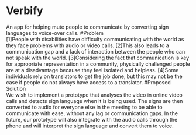 # Verbify
An app for helping mute people to communicate by converting sign languages to voice-over calls. 
#Problem  
[1]People with disabilities have difficulty communicating with the world as they face problems with audio or video calls. 
[2]This also leads to a communication gap and a lack of interaction between the people who can not speak with the world. 
[3]Considering the fact that communication is key for appropriate representation in a community, physically challenged people are at a disadvantage because they feel isolated and helpless. 
[4]Some individuals rely on translators to get the job done, but this may not be the case if people do not always have access to a translator. 
#Proposed Solution  
We wish to implement a prototype that analyses the video in online video calls and detects sign language when it is being used. The signs are then converted to audio for everyone else in the meeting to be able to communicate with ease, without any lag or communication gaps. In the future, our prototype will also integrate with the audio calls through the phone and will interpret the sign language and convert them to voice.
